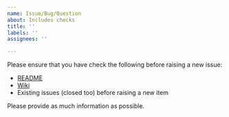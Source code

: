 ```yaml
---
name: Issue/Bug/Question
about: Includes checks
title: ''
labels: ''
assignees: ''

---
```


Please ensure that you have check the following before raising a new issue:

* [README](https://github.com/cancerit/BRASS/blob/dev/README.md)
* [Wiki](https://github.com/cancerit/BRASS/wiki)
* Existing issues (closed too) before raising a new item

Please provide as much information as possible.
